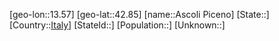 ﻿---
location: [42.85,13.57]
type: City
tags:
- geo/City


SpocWebEntityId: 28895
isDeleted: false
confidential: public

---
[geo-lon::13.57]
[geo-lat::42.85]
[name::Ascoli Piceno]
[State::]
[Country::[Italy](geo/Continent/Europe/Italy.md)]
[StateId::]
[Population::]
[Unknown::]

